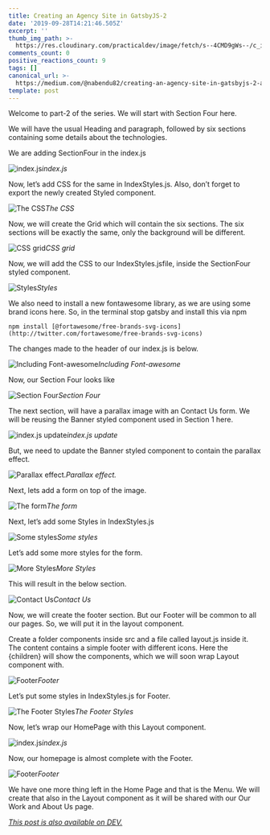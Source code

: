 ```yaml
---
title: Creating an Agency Site in GatsbyJS-2
date: '2019-09-28T14:21:46.505Z'
excerpt: ''
thumb_img_path: >-
  https://res.cloudinary.com/practicaldev/image/fetch/s--4CMD9gWs--/c_imagga_scale,f_auto,fl_progressive,h_420,q_auto,w_1000/https://res.cloudinary.com/practicaldev/image/fetch/s--rqV-7dvp--/c_imagga_scale%2Cf_auto%2Cfl_progressive%2Ch_420%2Cq_auto%2Cw_1000/https://thepracticaldev.s3.amazonaws.com/i/fvg22zet8gtesvx4um2b.jpeg
comments_count: 0
positive_reactions_count: 9
tags: []
canonical_url: >-
  https://medium.com/@nabendu82/creating-an-agency-site-in-gatsbyjs-2-a0b50a28a95f
template: post
---
```

Welcome to part-2 of the series. We will start with Section Four here.

We will have the usual Heading and paragraph, followed by six sections containing some details about the technologies.

We are adding SectionFour in the index.js

![index.js](https://cdn-images-1.medium.com/max/2778/1*wE160oOB9ylRx9ViLYk1Fg.png)*index.js*

Now, let’s add CSS for the same in IndexStyles.js. Also, don’t forget to export the newly created Styled component.

![The CSS](https://cdn-images-1.medium.com/max/2746/1*r3LjbOS55LgYw1GGLquAjw.png)*The CSS*

Now, we will create the Grid which will contain the six sections. The six sections will be exactly the same, only the background will be different.

![CSS grid](https://cdn-images-1.medium.com/max/2880/1*2DEAr4xsHe3L98DQvLvVGQ.png)*CSS grid*

Now, we will add the CSS to our IndexStyles.jsfile, inside the SectionFour styled component.

![Styles](https://cdn-images-1.medium.com/max/2786/1*ZJ7LPNGnqWMm3_LAHP2SMA.png)*Styles*

We also need to install a new fontawesome library, as we are using some brand icons here. So, in the terminal stop gatsby and install this via npm

    npm install [@fortawesome/free-brands-svg-icons](http://twitter.com/fortawesome/free-brands-svg-icons)

The changes made to the header of our index.js is below.

![Including Font-awesome](https://cdn-images-1.medium.com/max/2880/1*D2Mnvnw0IDFnvt3X8XRJdA.png)*Including Font-awesome*

Now, our Section Four looks like

![Section Four](https://cdn-images-1.medium.com/max/2880/1*z3ripV2QmgxwSk_Mi5z05w.png)*Section Four*

The next section, will have a parallax image with an Contact Us form. We will be reusing the Banner styled component used in Section 1 here.

![index.js update](https://cdn-images-1.medium.com/max/2782/1*0yRElYmA36m0RG6qRdbYXw.png)*index.js update*

But, we need to update the Banner styled component to contain the parallax effect.

![Parallax effect.](https://cdn-images-1.medium.com/max/2880/1*YE2BDlRYogml9wlhPIPhqA.png)*Parallax effect.*

Next, lets add a form on top of the image.

![The form](https://cdn-images-1.medium.com/max/2786/1*3u2KLMPo2ZGMXgcnzNwaXw.png)*The form*

Next, let’s add some Styles in IndexStyles.js

![Some styles](https://cdn-images-1.medium.com/max/2642/1*mGLl00grPyx4Y9dmHXi8Vw.png)*Some styles*

Let’s add some more styles for the form.

![More Styles](https://cdn-images-1.medium.com/max/2880/1*MiJf07wB-C4qQUtLFFVfWw.png)*More Styles*

This will result in the below section.

![Contact Us](https://cdn-images-1.medium.com/max/2880/1*-g8G4_UDItweYdwcMNSclQ.png)*Contact Us*

Now, we will create the footer section. But our Footer will be common to all our pages. So, we will put it in the layout component.

Create a folder components inside src and a file called layout.js inside it. The content contains a simple footer with different icons. Here the {children} will show the components, which we will soon wrap Layout component with.

![Footer](https://cdn-images-1.medium.com/max/2880/1*CVJQuHshlCwvvA7j30qOVQ.png)*Footer*

Let’s put some styles in IndexStyles.js for Footer.

![The Footer Styles](https://cdn-images-1.medium.com/max/2258/1*v_IEM9WJZFAlFtozUidiXg.png)*The Footer Styles*

Now, let’s wrap our HomePage with this Layout component.

![index.js](https://cdn-images-1.medium.com/max/2880/1*unalRdNuU956IRmQRRyd3g.png)*index.js*

Now, our homepage is almost complete with the Footer.

![Footer](https://cdn-images-1.medium.com/max/2870/1*vmYfujY0IEBdPbM0a4VYyg.png)*Footer*

We have one more thing left in the Home Page and that is the Menu. We will create that also in the Layout component as it will be shared with our Our Work and About Us page.



*[This post is also available on DEV.](https://dev.to/nabendu82/creating-an-agency-site-in-gatsbyjs-2-3nc5)*


<script>
const parent = document.getElementsByTagName('head')[0];
const script = document.createElement('script');
script.type = 'text/javascript';
script.src = 'https://cdnjs.cloudflare.com/ajax/libs/iframe-resizer/4.1.1/iframeResizer.min.js';
script.charset = 'utf-8';
script.onload = function() {
    window.iFrameResize({}, '.liquidTag');
};
parent.appendChild(script);
</script>    
